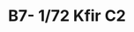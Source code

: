 ---
layout: product
title: "B7- 1/72 Kfir C2"
price: "1250" 
desc: "Maketa"
img_path: "/assets/img/HASE 00237.webp"
brand: "Hasegawa"
available: false
special_offer: false
new: false
soon: true
cat: "010000"
subcat: "015700"
subsubcat: "0N/A"
sifra: "HASE 00237"
popular: false
---